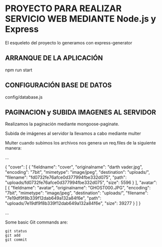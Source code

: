 # **PROYECTO PARA REALIZAR SERVICIO WEB MEDIANTE Node.js y Express**

El esqueleto del proyecto lo generamos con express-generator


## ARRANQUE DE LA APLICACIÓN

npm run start



## CONFIGURACIÓN BASE DE DATOS

config/database.js


## PAGINACION y SUBIDA IMAGENES AL SERVIDOR

Realizamos la paginación mediante mongoose-paginate.

Subida de imágenes al servidor la llevamos a cabo mediante multer

Multer cuando subimos los archivos nos genera un req.files de la siguiente manera:

...

{
  "cover": [
    {
      "fieldname": "cover",
      "originalname": "darth vader.jpg",
      "encoding": "7bit",
      "mimetype": "image/jpeg",
      "destination": "uploads/",
      "filename": "fd0732fe76afce0d377994fbe332d075",
      "path": "uploads/fd0732fe76afce0d377994fbe332d075",
      "size": 5596
    }
  ],
  "avatar": [
    {
      "fieldname": "avatar",
      "originalname": "GHOST000.JPG",
      "encoding": "7bit",
      "mimetype": "image/jpeg",
      "destination": "uploads/",
      "filename": "7e19df9f8b339f12dab649a132a84f6e",
      "path": "uploads/7e19df9f8b339f12dab649a132a84f6e",
      "size": 39277
    }
  ]
}

...

Some basic Git commands are:
```
git status
git add
git commit
```





